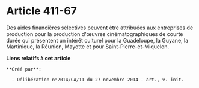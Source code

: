 # Article 411-67

Des aides financières sélectives peuvent être attribuées aux entreprises de production pour la production d'œuvres
cinématographiques de courte durée qui présentent un intérêt culturel pour la Guadeloupe, la Guyane, la Martinique, la
Réunion, Mayotte et pour Saint-Pierre-et-Miquelon.

**Liens relatifs à cet article**

	**Créé par**:

	  - Délibération n°2014/CA/11 du 27 novembre 2014 - art., v. init.
